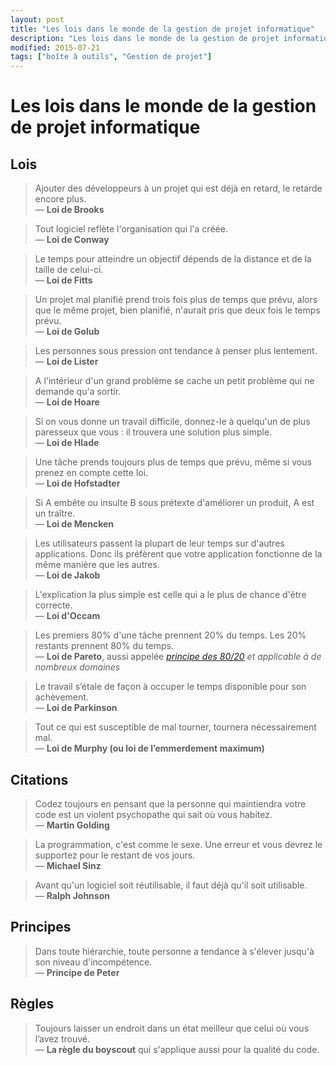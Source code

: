 ```yaml
---
layout: post
title: "Les lois dans le monde de la gestion de projet informatique"
description: "Les lois dans le monde de la gestion de projet informatique"
modified: 2015-07-21
tags: ["boîte à outils", "Gestion de projet"]
---
```


# Les lois dans le monde de la gestion de projet informatique

## Lois

> Ajouter des développeurs à un projet qui est déjà en retard, le retarde encore plus.  
— **Loi de Brooks**

> Tout logiciel reflète l'organisation qui l'a créée.  
— **Loi de Conway**

> Le temps pour atteindre un objectif dépends de la distance et de la taille de celui-ci.  
— **Loi de Fitts**

> Un projet mal planifié prend trois fois plus de temps que prévu, alors que le même projet, bien planifié, n'aurait pris que deux fois le temps prévu.  
— **Loi de Golub**

> Les personnes sous pression ont tendance à penser plus lentement.
— **Loi de Lister**

> A l'intérieur d'un grand problème se cache un petit problème qui ne demande qu'a sortir.  
— **Loi de Hoare**

> Si on vous donne un travail difficile, donnez-le à quelqu'un de plus paresseux que vous : il trouvera une solution plus simple.  
— **Loi de Hlade**

> Une tâche prends toujours plus de temps que prévu, même si vous prenez en compte cette loi.  
— **Loi de Hofstadter**

> Si A embête ou insulte B sous prétexte d'améliorer un produit, A est un traître.  
— **Loi de Mencken**

> Les utilisateurs passent la plupart de leur temps sur d'autres applications. Donc ils préfèrent que votre application fonctionne de la même manière que les autres.  
— **Loi de Jakob**

> L'explication la plus simple est celle qui a le plus de chance d'être correcte.  
— **Loi d'Occam**

> Les premiers 80% d'une tâche prennent 20% du temps. Les 20% restants prennent 80% du temps.  
— **Loi de Pareto**, aussi appelée *[principe des 80/20](https://fr.wikipedia.org/wiki/Loi_de_Pareto_%28probabilit%C3%A9s%29) et applicable à de nombreux domaines*

> Le travail s’étale de façon à occuper le temps disponible pour son achèvement.  
— **Loi de Parkinson**

> Tout ce qui est susceptible de mal tourner, tournera nécessairement mal.  
— **Loi de Murphy (ou loi de l’emmerdement maximum)**


## Citations

> Codez toujours en pensant que la personne qui maintiendra votre code est un violent psychopathe qui sait où vous habitez.  
— **Martin Golding** 

> La programmation, c'est comme le sexe. Une erreur et vous devrez le supportez pour le restant de vos jours.  
— **Michael Sinz** 

> Avant qu'un logiciel soit réutilisable, il faut déjà qu'il soit utilisable.  
— **Ralph Johnson** 

## Principes

> Dans toute hiérarchie, toute personne a tendance à s'élever jusqu'à son niveau d'incompétence.  
— **Principe de Peter**

## Règles

> Toujours laisser un endroit dans un état meilleur que celui où vous l’avez trouvé.  
— **La règle du boyscout** qui s'applique aussi pour la qualité du code.


